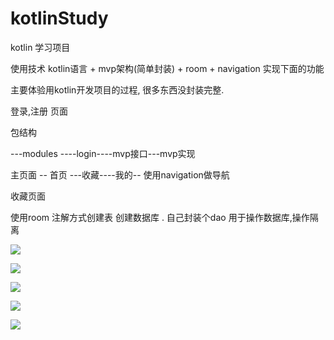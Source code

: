# kotlinStudy
kotlin 学习项目

使用技术  kotlin语言 + mvp架构(简单封装) + room + navigation  实现下面的功能

主要体验用kotlin开发项目的过程, 很多东西没封装完整.

登录,注册 页面

包结构

---modules
----login----mvp接口---mvp实现


主页面
 -- 首页 ---收藏----我的-- 使用navigation做导航

收藏页面

使用room   注解方式创建表 创建数据库 . 自己封装个dao 用于操作数据库,操作隔离

![](https://liudao01.github.io/picture/img/2C25A1DE-D13B-4FF9-A4DB-B68029FF0F70.png)


![](https://liudao01.github.io/picture/img/FDF3BB9F-A5B1-4B7F-BB2E-DED757DB544E.png)


![](https://liudao01.github.io/picture/img/A87BCB63-D1F5-4234-BCB5-0785856A5CCE.png)

![](https://liudao01.github.io/picture/img/4BF247EE-94A1-46FF-AF18-2B0F704996B1.png)



![](https://liudao01.github.io/picture/img/QQ20210509-154729.gif)
